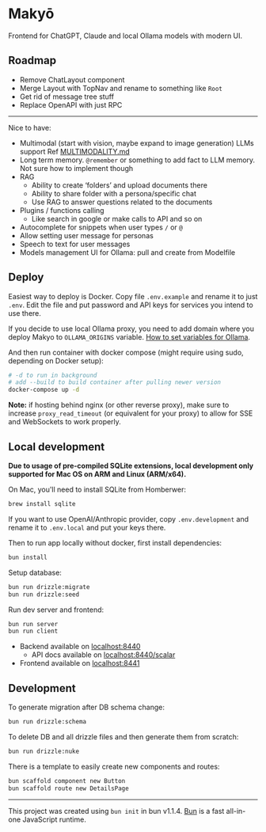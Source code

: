 # Makyō

Frontend for ChatGPT, Claude and local Ollama models with modern UI.


## Roadmap

* Remove ChatLayout component
* Merge Layout with TopNav and rename to something like `Root`
* Get rid of message tree stuff
* Replace OpenAPI with just RPC


---

Nice to have:
- Multimodal (start with vision, maybe expand to image generation) LLMs support
  Ref [MULTIMODALITY.md](/MULTIMODALITY.md)
- Long term memory. 
  `@remember` or something to add fact to LLM memory. Not sure how to implement though
- RAG
    - Ability to create ‘folders’ and upload documents there
    - Ability to share folder with a persona/specific chat
    - Use RAG to answer questions related to the documents
- Plugins / functions calling
    - Like search in google or make calls to API and so on
- Autocomplete for snippets when user types `/` or `@`
- Allow setting user message for personas
- Speech to text for user messages
- Models management UI for Ollama: pull and create from Modelfile


## Deploy

Easiest way to deploy is Docker. Copy file `.env.example` and rename it to just `.env`. Edit the file and put password and API keys for services you intend to use there.

If you decide to use local Ollama proxy, you need to add domain where you deploy Makyo to `OLLAMA_ORIGINS` variable. [How to set variables for Ollama](https://github.com/ollama/ollama/blob/main/docs/faq.md#how-do-i-configure-ollama-server).

And then run container with docker compose (might require using sudo, depending on Docker setup):

```bash
# -d to run in background
# add --build to build container after pulling newer version
docker-compose up -d
```

**Note:** if hosting behind nginx (or other reverse proxy), make sure to increase `proxy_read_timeout` (or equivalent for your proxy) to allow for SSE and WebSockets to work properly.

## Local development

**Due to usage of pre-compiled SQLite extensions, local development only supported for Mac OS on ARM and Linux (ARM/x64).**

On Mac, you'll need to install SQLite from Homberwer:

```bash
brew install sqlite
```

If you want to use OpenAI/Anthropic provider, copy `.env.development` and rename it to `.env.local` and put your keys there.

Then to run app locally without docker, first install dependencies:

```bash
bun install
```

Setup database:

```bash
bun run drizzle:migrate
bun run drizzle:seed
```

Run dev server and frontend:

```bash
bun run server
bun run client
```

* Backend available on [localhost:8440](http://localhost:8440)
  * API docs available on [localhost:8440/scalar](http://localhost:8440/scalar)
* Frontend available on [localhost:8441](http://localhost:8441)

## Development

To generate migration after DB schema change:

```bash
bun run drizzle:schema
```

To delete DB and all drizzle files and then generate them from scratch:

```bash
bun run drizzle:nuke
```

There is a template to easily create new components and routes:

```bash
bun scaffold component new Button
bun scaffold route new DetailsPage
```

---

This project was created using `bun init` in bun v1.1.4. [Bun](https://bun.sh) is a fast all-in-one JavaScript runtime.
